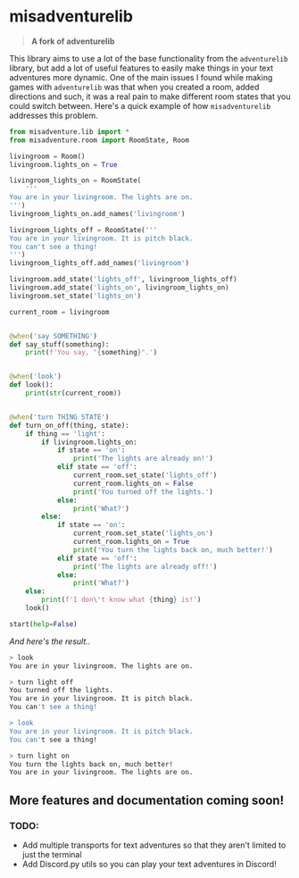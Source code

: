 # misadventurelib
>**A fork of adventurelib**

This library aims to use a lot of the base functionality from the `adventurelib` library, but add a lot of useful features
to easily make things in your text adventures more dynamic. One of the main issues I found while making games with `adventurelib`
was that when you created a room, added directions and such, it was a real pain to make different room states that you could
switch between. Here's a quick example of how `misadventurelib` addresses this problem.

```py
from misadventure.lib import *
from misadventure.room import RoomState, Room

livingroom = Room()
livingroom.lights_on = True

livingroom_lights_on = RoomState(
    '''
You are in your livingroom. The lights are on.
''')
livingroom_lights_on.add_names('livingroom')

livingroom_lights_off = RoomState('''
You are in your livingroom. It is pitch black.
You can't see a thing!
''')
livingroom_lights_off.add_names('livingroom')

livingroom.add_state('lights_off', livingroom_lights_off)
livingroom.add_state('lights_on', livingroom_lights_on)
livingroom.set_state('lights_on')

current_room = livingroom


@when('say SOMETHING')
def say_stuff(something):
    print(f'You say, "{something}".')


@when('look')
def look():
    print(str(current_room))


@when('turn THING STATE')
def turn_on_off(thing, state):
    if thing == 'light':
        if livingroom.lights_on:
            if state == 'on':
                print('The lights are already on!')
            elif state == 'off':
                current_room.set_state('lights_off')
                current_room.lights_on = False
                print('You turned off the lights.')
            else:
                print('What?')
        else:
            if state == 'on':
                current_room.set_state('lights_on')
                current_room.lights_on = True
                print('You turn the lights back on, much better!')
            elif state == 'off':
                print('The lights are already off!')
            else:
                print('What?')
    else:
        print(f'I don\'t know what {thing} is!')
    look()

start(help=False)
```

*And here's the result..*
```bash
> look
You are in your livingroom. The lights are on.

> turn light off
You turned off the lights.
You are in your livingroom. It is pitch black.
You can't see a thing!

> look
You are in your livingroom. It is pitch black.
You can't see a thing!

> turn light on
You turn the lights back on, much better!
You are in your livingroom. The lights are on.
```

## More features and documentation coming soon!

### TODO:
- Add multiple transports for text adventures so that they aren't limited to just the terminal
- Add Discord.py utils so you can play your text adventures in Discord!
